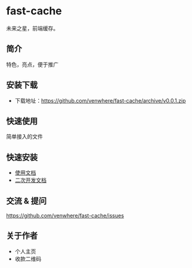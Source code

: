 # fast-cache
未来之星，前端缓存。

## 简介
特色，亮点，便于推广

## 安装下载
- 下载地址：https://github.com/venwhere/fast-cache/archive/v0.0.1.zip

## 快速使用
简单接入的文件

## 快速安装
- [使用文档](./doc/use/README.md)
- [二次开发文档](./doc/dev/README.md)

## 交流 & 提问
https://github.com/venwhere/fast-cache/issues

## 关于作者
- 个人主页
- 收款二维码